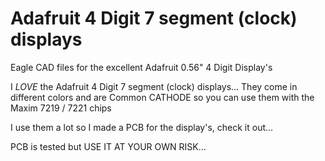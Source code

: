 # Adafruit 4 Digit 7 segment (clock) displays
Eagle CAD files for the excellent Adafruit 0.56" 4 Digit Display's

I *LOVE* the Adafruit 4 Digit 7 segment (clock) displays...
They come in different colors and are Common CATHODE so you can use them with the Maxim 7219 / 7221 chips

I use them a lot so I made a PCB for the display's, check it out...


PCB is tested but USE IT AT YOUR OWN RISK...

